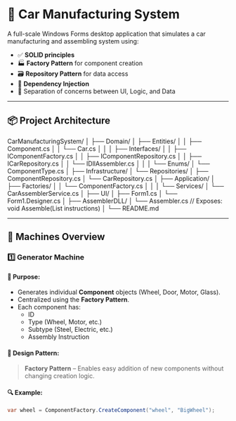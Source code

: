 # 🚗 Car Manufacturing System

A full-scale Windows Forms desktop application that simulates a car manufacturing and assembling system using:
- ✅ **SOLID principles**
- 🏭 **Factory Pattern** for component creation
- 🗃 **Repository Pattern** for data access
- 💉 **Dependency Injection**
- 🧠 Separation of concerns between UI, Logic, and Data

---

## 📦 Project Architecture
CarManufacturingSystem/
│
├── Domain/
│   ├── Entities/
│   │   ├── Component.cs
│   │   └── Car.cs
│   │
│   ├── Interfaces/
│   │   ├── IComponentFactory.cs
│   │   ├── IComponentRepository.cs
│   │   ├── ICarRepository.cs
│   │   └── IDllAssembler.cs
│   │
│   └── Enums/
│       └── ComponentType.cs
│
├── Infrastructure/
│   └── Repositories/
│       ├── ComponentRepository.cs
│       └── CarRepository.cs
│
├── Application/
│   ├── Factories/
│   │   └── ComponentFactory.cs
│   │
│   └── Services/
│       └── CarAssemblerService.cs
│
├── UI/
│   ├── Form1.cs
│   └── Form1.Designer.cs
│
├── AssemblerDLL/
│   └── Assembler.cs  // Exposes: void Assemble(List<string> instructions)
│
└── README.md


---

## 🧱 Machines Overview

### 1️⃣ Generator Machine

#### 🔧 Purpose:
- Generates individual **Component** objects (Wheel, Door, Motor, Glass).
- Centralized using the **Factory Pattern**.
- Each component has:
  - ID
  - Type (Wheel, Motor, etc.)
  - Subtype (Steel, Electric, etc.)
  - Assembly Instruction

#### 🧠 Design Pattern:
> **Factory Pattern** – Enables easy addition of new components without changing creation logic.

#### 🔍 Example:
```csharp
var wheel = ComponentFactory.CreateComponent("wheel", "BigWheel");
